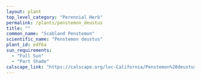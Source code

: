 ```yaml
---
layout: plant                                                              
top_level_category: "Perennial Herb"
permalink: /plants/penstemon_deustus
title: ""
common_name: "Scabland Penstemon"
scientific_name: "Penstemon deustus"
plant_id: edf6a
sun_requirements:
  - "Full Sun"
  - "Part Shade"
calscape_link: "https://calscape.org/loc-California/Penstemon%20deustus(%20)"
---
```


